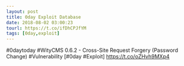```yaml
---
layout: post
title: 0day Exploit Database
date: 2018-08-02 03:00:23
tourl: https://t.co/ifDhCPJfYM
tags: [0day,exploit]
---
```

#0daytoday #WityCMS 0.6.2 - Cross-Site Request Forgery (Password Change) #Vulnerability [#0day #Exploit] https://t.co/oZHvh9MXp4